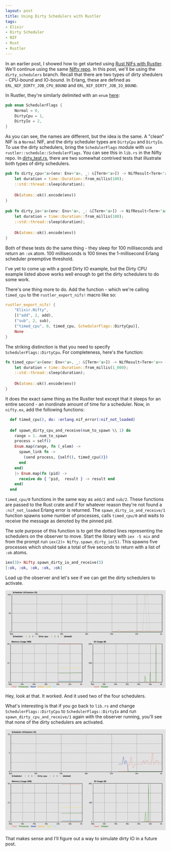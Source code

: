 ```yaml
---
layout: post
title: Using Dirty Schedulers with Rustler
tags:
- Elixir
- Dirty Scheduler
- NIF
- Rust
- Rustler
---
```


In an earlier post, I showed how to get started using [Rust NIFs with Rustler](/2018/08/01/getting-started-with-rustler/). We'll continue using the same [Nifty repo](http://github.com/bgmarx/nifty). In this post, we'll be using the `dirty_schedulers` branch. Recall that there are two types of dirty shedulers - CPU-bound and IO-bound. In Erlang, these are defined as `ERL_NIF_DIRTY_JOB_CPU_BOUND` and `ERL_NIF_DIRTY_JOB_IO_BOUND`.

In Rustler, they're similarly delimited with an `enum` [here](https://github.com/hansihe/rustler/blob/b6578ea3999fd42f377c2497d8fae0bd629b927d/rustler/src/schedule.rs):
````rust
pub enum SchedulerFlags {
    Normal = 0,
    DirtyCpu = 1,
    DirtyIo = 2,
}
````

As you can see, the names are different, but the idea is the same. A "clean" NIF is a `Normal` NIF, and the dirty scheduler types are `DirtyCpu` and `DirtyIo`.  To use the dirty schedulers, bring the `SchedulerFlags` module with `use rustler::schedule::SchedulerFlags`. You can see this in `lib.rs` in the Nifty repo. In [dirty_test.rs](https://github.com/hansihe/rustler/blob/b6578ea3999fd42f377c2497d8fae0bd629b927d/rustler_tests/src/test_dirty.rs), there are two somewhat contrived tests that illustrate both types of dirty schedulers.

````rust
pub fn dirty_cpu<'a>(env: Env<'a>, _: &[Term<'a>]) -> NifResult<Term<'a>> {
    let duration = time::Duration::from_millis(100);
    ::std::thread::sleep(duration);

    Ok(atoms::ok().encode(env))
}

pub fn dirty_io<'a>(env: Env<'a>, _: &[Term<'a>]) -> NifResult<Term<'a>> {
    let duration = time::Duration::from_millis(100);
    ::std::thread::sleep(duration);

    Ok(atoms::ok().encode(env))
}
````

Both of these tests do the same thing - they sleep for 100 milliseconds and return an `:ok` atom. 100 milliseconds is 100 times the 1-millisecond Erlang scheduler preemptive threshold.

I've yet to come up with a good Dirty IO example, but the Dirty CPU example listed above works well enough to get the dirty schedulers to do some work.

There's one thing more to do. Add the function - which we're calling `timed_cpu` to the `rustler_export_nifs!` macro like so:

````rust
rustler_export_nifs! {
    "Elixir.Nifty",
    [("add", 2, add),
    ("sub", 2, sub),
    ("timed_cpu", 0, timed_cpu, SchedulerFlags::DirtyCpu)],
    None
}
````

The striking distinction is that you need to specify  `SchedulerFlags::DirtyCpu`. For completeness, here's the function:
````rust
fn timed_cpu<'a>(env: Env<'a>, _: &[Term<'a>]) -> NifResult<Term<'a>> {
    let duration = time::Duration::from_millis(1_000);
    ::std::thread::sleep(duration);

    Ok(atoms::ok().encode(env))
}
````

It does the exact same thing as the Rustler test except that it sleeps for an entire second - an inordinate amount of time for a scheduler.  Now, in `nifty.ex`, add the following functions:

````elixir
  def timed_cpu(), do: :erlang.nif_error(:nif_not_loaded)

  def spawn_dirty_cpu_and_receive(num_to_spawn \\ 1) do
    range = 1..num_to_spawn
    process = self()
    Enum.map(range, fn (_elem) ->
      spawn_link fn ->
        (send process, {self(), timed_cpu()})
      end
    end)
    |> Enum.map(fn (pid) ->
      receive do { ^pid,  result } -> result end
    end)
  end
````
`timed_cpu/0` functions in the same way as `add/2` and `sub/2`. These functions are passed to the Rust crate and if for whatever reason they're not found a `:nif_not_loaded` Erlang error is returned. The `spawn_dirty_io_and_receive/1` function spawns some number of processes, calls `timed_cpu/0` and waits to receive the message as denoted by the pinned pid.

The sole purpose of this function is to get the dotted lines representing the schedulers on the observer to move. Start the library with `iex -S mix` and from the prompt run `iex(2)> Nifty.spawn_dirty_io(5)`. This spawns five processes which should take a total of five seconds to return with a list of `:ok` atoms.

````elixir
iex(3)> Nifty.spawn_dirty_io_and_receive(5)
[:ok, :ok, :ok, :ok, :ok]
````

Load up the observer and let's see if we can get the dirty schedulers to activate.

<img src="/public/images/dirty-cpu-observer.png" alt="drawing" style="width:600px;"/>

Hey, look at that. It worked. And it used two of the four schedulers.

What's interesting is that if you go back to `lib.rs` and change `SchedulerFlags::DirtyCpu` to `SchedulerFlags::DirtyIo` and run `spawn_dirty_cpu_and_receive/1` again with the observer running, you'll see that none of the dirty schedulers are activated.

<img src="/public/images/dirty-io-observer.png" alt="drawing" style="width:600px;"/>

That makes sense and I'll figure out a way to simulate dirty IO in a future post.
